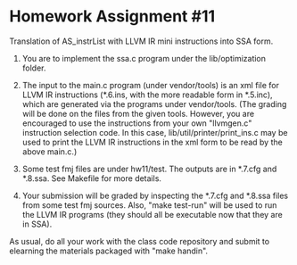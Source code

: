 # Homework Assignment #11

Translation of AS_instrList with LLVM IR mini instructions into SSA form. 

1) You are to implement the ssa.c program under the lib/optimization folder. 

2) The input to the main.c program (under vendor/tools) is an xml file for LLVM IR instructions (\*.6.ins, with the more readable form in \*.5.inc), which are generated via the programs under vendor/tools. (The grading will be done on the files from the given tools. However, you are encouraged to use the instructions from your own "llvmgen.c" instruction selection code. In this case, lib/util/printer/print_ins.c may be used to print the LLVM IR instructions in the xml form to be read by the above main.c.) 

3) Some test fmj files are under hw11/test. The outputs are in \*.7.cfg and \*.8.ssa. See Makefile for more details.

4) Your submission will be graded by inspecting the \*.7.cfg and \*.8.ssa files from some test fmj sources. Also, "make test-run" will be used to run the LLVM IR programs (they should all be executable now that they are in SSA).

As usual, do all your work with the class code repository and submit to elearning the materials packaged with "make handin".